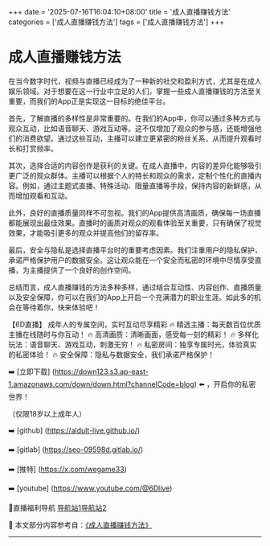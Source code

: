 +++
date = '2025-07-16T16:04:10+08:00'
title = '成人直播赚钱方法'
categories = ['成人直播赚钱方法']
tags = ['成人直播赚钱方法']
+++

# 成人直播赚钱方法

在当今数字时代，视频与直播已经成为了一种新的社交和盈利方式，尤其是在成人娱乐领域。对于想要在这一行业中立足的人们，掌握一些成人直播赚钱的方法至关重要，而我们的App正是实现这一目标的绝佳平台。

首先，了解直播的多样性是非常重要的。在我们的App中，你可以通过多种方式与观众互动，比如语音聊天、游戏互动等。这不仅增加了观众的参与感，还能增强他们的消费欲望。通过这些互动，主播可以建立更紧密的粉丝关系，从而提升观看时长和打赏频率。

其次，选择合适的内容创作是获利的关键。在成人直播中，内容的差异化能够吸引更广泛的观众群体。主播可以根据个人的特长和观众的需求，定制个性化的直播内容。例如，通过主题式直播、特殊活动、限量直播等手段，保持内容的新鲜感，从而增加观看和互动。

此外，良好的直播质量同样不可忽视。我们的App提供高清画质，确保每一场直播都能展现出最佳效果。直播时的画质对观众的观看体验至关重要，只有确保了视觉效果，才能吸引更多的观众并提高他们的留存率。

最后，安全与隐私是选择直播平台时的重要考虑因素。我们注重用户的隐私保护，承诺严格保护用户的数据安全。这让观众能在一个安全而私密的环境中尽情享受直播，为主播提供了一个良好的创作空间。

总结而言，成人直播赚钱的方法多种多样，通过结合互动性、内容创作、直播质量以及安全保障，你可以在我们的App上开启一个充满潜力的职业生涯。如此多的机会在等待着你，快来体验吧！

【6D直播】
成年人的专属空间，实时互动尽享精彩
🔥 精选主播：每天数百位优质主播在线随时与你互动！
🔥 高清画质：清晰画面，感受每一刻的精彩！
🔥 多样化玩法：语音聊天、游戏互动，刺激无穷！
🔥 私密房间：独享专属时光，体验真实的私密体验！
🔥 安全保障：隐私与数据安全，我们承诺严格保护！

➡️ [立即下载] (https://down123.s3.ap-east-1.amazonaws.com/down/down.html?channelCode=blog) ⬅️ ，开启你的私密世界！

（仅限18岁以上成年人）

➡️ [github] (https://aldult-live.github.io/)

➡️ [gitlab] (https://seo-09598d.gitlab.io/)

➡️ [推特] (https://x.com/wegame33)

➡️ [youtube] (https://www.youtube.com/@6Dlive)

🔞直播福利导航 [导航站1](https://webstack-86085a.gitlab.io/)[导航站2](https://onlygit123-2.github.io/)


📘 本文部分内容参考自：[《成人直播赚钱方法》](https://github.com/yumanse/yumanse)

---
